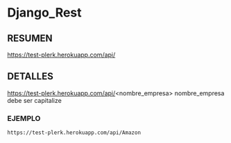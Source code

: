 # Django_Rest

## RESUMEN

  https://test-plerk.herokuapp.com/api/
  
## DETALLES
  https://test-plerk.herokuapp.com/api/<nombre_empresa>
  nombre_empresa debe ser capitalize

  ### EJEMPLO
    https://test-plerk.herokuapp.com/api/Amazon
